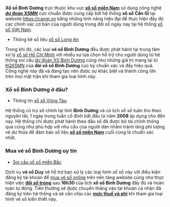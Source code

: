 <p><strong>Xổ số B&igrave;nh Dương</strong> trực thuộc khu vực<strong> <a href="https://hub.docker.com/r/hadepzai/xo-so-mien-nam">xổ số miền Nam</a></strong> sử dụng c&ocirc;ng nghệ <strong><a href="https://cangi.vn/xo-so/mien-nam-l3/soi-cau-du-doan">dự đo&aacute;n XSMN</a></strong> cực chuẩn được cung cấp bởi hệ thống <strong>xổ số Cần G&igrave;</strong> tại website <a href="https://cangi.vn">https://cangi.vn</a>&nbsp;bằng những t&iacute;nh năng hiện đại để thực hiện đầy đủ c&aacute;c ch&iacute;nh x&aacute;c cơ bản của người d&ugrave;ng trong đời số ng&agrave;y nay tại hệ thống <a href="https://coda.io/@izizi/trung-tam-xo-so-tai-viet-nam">xổ số Việt Nam</a>.</p>

<ul>
	<li>Th&ocirc;ng k&ecirc; số liệu <a href="https://linkhay.com/blog/420264/xo-so-long-an-xsmn-thu-7">xổ số Long An</a></li>
</ul>

<p>Trong khi đ&oacute;, c&aacute;c loại <strong>v&eacute; số B&igrave;nh Dương</strong> đều được ph&aacute;t h&agrave;nh tại trung t&acirc;m xử l&yacute; <a href="https://cangi.vn/xo-so/tp-hcm-l41">xổ số Hồ Ch&iacute; Minh</a> với nhiều sự lựa chọn hỗ trợ cho người d&ugrave;ng từ hệ thống soi cầu <a href="https://cangi.vn/xo-so/binh-duong-l27/soi-cau-du-doan">dự đo&aacute;n XS B&igrave;nh Dương</a> cũng như những gi&aacute; trị mang lại từ <a href="https://cangi.vn/xo-so/mien-nam-l3">KQXSMN</a> của <strong>đ&agrave;i xổ số B&igrave;nh Dương</strong> cực kỳ chuẩn x&aacute;c v&agrave; đầy hiệu quả. C&ocirc;ng nghệ n&agrave;y đ&atilde; v&agrave; đang tạo n&ecirc;n được sự kh&aacute;c biệt v&agrave; th&agrave;nh c&ocirc;ng lớn tr&ecirc;n mọi mặt trận khi tham gia loại h&igrave;nh n&agrave;y.</p>

<h3>Xổ số B&igrave;nh Dương ở đ&acirc;u?</h3>

<ul>
	<li>Th&ocirc;ng tin <a href="https://linkhay.com/blog/420284/xo-so-vung-tau-xsmn-thu-3">xổ số Vũng T&agrave;u</a></li>
</ul>

<p>Hệ thống c&oacute; trụ sở ch&iacute;nh tại tỉnh <strong>B&igrave;nh Dương</strong> v&agrave; c&oacute; lịch xổ số tu&acirc;n thủ theo nguy&ecirc;n tắc 1 ng&agrave;y trong tuần cố định bắt đầu từ năm <strong>2008 </strong>&aacute;p dụng cho đến nay. Hệ thống chỉ được ph&aacute;t h&agrave;nh theo đầu số đ&atilde; được bộ t&agrave;i ch&iacute;nh th&ocirc;ng qua cũng như ph&ugrave; hợp với nhu cầu của người d&acirc;n nhằm tr&aacute;nh l&atilde;ng ph&iacute; lượng v&eacute; dư thừa để đảm bảo số liệu <a href="https://github.com/hadepzai2019/xo-so-mien-nam"><strong>xổ số miền Nam</strong></a>&nbsp;cuối c&ugrave;ng l&agrave; chuẩn x&aacute;c nhất.</p>

<h3>Mua v&eacute; số B&igrave;nh Dương uy t&iacute;n</h3>

<ul>
	<li><a href="https://coda.io/@hadepzai/soi-cau-du-oan-xo-so/du-oan-xo-so-mien-bac-9">Soi cầu xổ số miền Bắc</a></li>
</ul>

<p>Dịch vụ <strong>v&eacute; số Duy</strong> sẽ hỗ trợ bạn xử l&yacute; c&aacute;c loại h&igrave;nh xổ số n&agrave;y với điều kiện đăng k&yacute; t&agrave;i khoản để <a href="https://medium.com/@miendatit/mua-ve-so-online-de-trung-4a98cbf4e65a">mua v&eacute; số online</a> tr&ecirc;n nền tảng website cũng như thực hiện việc <strong><a href="https://vesoduy.com/">đổi số tr&uacute;ng</a></strong> sau <strong>16h30 </strong>của lịch <strong>xổ số B&igrave;nh Dương</strong> đầy đủ v&agrave; ho&agrave;n to&agrave;n tự động. Tiền thưởng sẽ được chuyển thẳng v&agrave;o t&agrave;i khoản c&aacute; nh&acirc;n đ&atilde; đăng k&yacute; tr&ecirc;n hệ thống v&agrave; sẽ cần chịu c&aacute;c <a href="https://vesoduy.com/phi-doi-ve-so-trung-bao-nhieu-phan-tram/"><strong>mức thuế v&agrave; ph&iacute;</strong></a> khi tham gia loại h&igrave;nh v&eacute; số kiến thiết n&agrave;y.</p>
